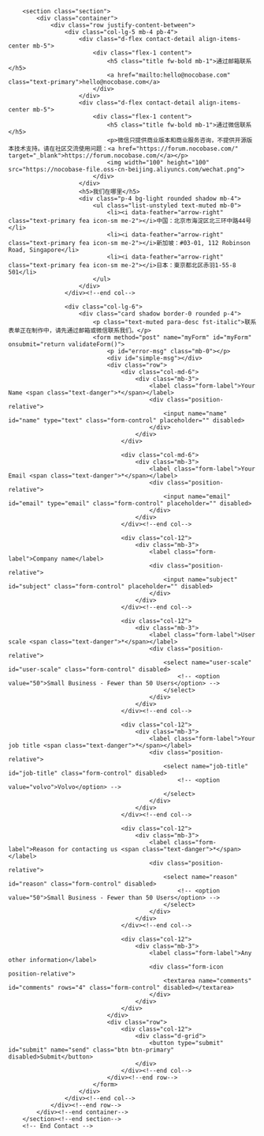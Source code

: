 <!-- Start Contact -->
        <section class="section">
            <div class="container">
                <div class="row justify-content-between">
                    <div class="col-lg-5 mb-4 pb-4">
                        <div class="d-flex contact-detail align-items-center mb-5">
                            <div class="flex-1 content">
                                <h5 class="title fw-bold mb-1">通过邮箱联系</h5>
                                <a href="mailto:hello@nocobase.com" class="text-primary">hello@nocobase.com</a>
                            </div>
                        </div>
                        <div class="d-flex contact-detail align-items-center mb-5">
                            <div class="flex-1 content">
                                <h5 class="title fw-bold mb-1">通过微信联系</h5>
                                <p>微信只提供商业版本和商业服务咨询，不提供开源版本技术支持。请在社区交流使用问题：<a href="https://forum.nocobase.com/" target="_blank">https://forum.nocobase.com/</a></p>
                                <img width="100" height="100" src="https://nocobase-file.oss-cn-beijing.aliyuncs.com/wechat.png">
                            </div>
                        </div>
                        <h5>我们在哪里</h5>
                        <div class="p-4 bg-light rounded shadow mb-4">
                            <ul class="list-unstyled text-muted mb-0">
                                <li><i data-feather="arrow-right" class="text-primary fea icon-sm me-2"></i>中国：北京市海淀区北三环中路44号</li>
                                <li><i data-feather="arrow-right" class="text-primary fea icon-sm me-2"></i>新加坡：#03-01, 112 Robinson Road, Singapore</li>
                                <li><i data-feather="arrow-right" class="text-primary fea icon-sm me-2"></i>日本：東京都北区赤羽1-55-8 501</li>
                            </ul>
                        </div>
                    </div><!--end col-->

                    <div class="col-lg-6">
                        <div class="card shadow border-0 rounded p-4">
                            <p class="text-muted para-desc fst-italic">联系表单正在制作中，请先通过邮箱或微信联系我们。</p>
                            <form method="post" name="myForm" id="myForm" onsubmit="return validateForm()">
                                <p id="error-msg" class="mb-0"></p>
                                <div id="simple-msg"></div>
                                <div class="row">
                                    <div class="col-md-6">
                                        <div class="mb-3">
                                            <label class="form-label">Your Name <span class="text-danger">*</span></label>
                                            <div class="position-relative">
                                                <input name="name" id="name" type="text" class="form-control" placeholder="" disabled>
                                            </div>
                                        </div>
                                    </div>

                                    <div class="col-md-6">
                                        <div class="mb-3">
                                            <label class="form-label">Your Email <span class="text-danger">*</span></label>
                                            <div class="position-relative">
                                                <input name="email" id="email" type="email" class="form-control" placeholder="" disabled>
                                            </div>
                                        </div> 
                                    </div><!--end col-->

                                    <div class="col-12">
                                        <div class="mb-3">
                                            <label class="form-label">Company name</label>
                                            <div class="position-relative">
                                                <input name="subject" id="subject" class="form-control" placeholder="" disabled>
                                            </div>
                                        </div>
                                    </div><!--end col-->

                                    <div class="col-12">
                                        <div class="mb-3">
                                            <label class="form-label">User scale <span class="text-danger">*</span></label>
                                            <div class="position-relative">
                                                <select name="user-scale" id="user-scale" class="form-control" disabled>
                                                    <!-- <option value="50">Small Business - Fewer than 50 Users</option> -->
                                                </select>
                                            </div>
                                        </div>
                                    </div><!--end col-->

                                    <div class="col-12">
                                        <div class="mb-3">
                                            <label class="form-label">Your job title <span class="text-danger">*</span></label>
                                            <div class="position-relative">
                                                <select name="job-title" id="job-title" class="form-control" disabled>
                                                    <!-- <option value="volvo">Volvo</option> -->
                                                </select>
                                            </div>
                                        </div>
                                    </div><!--end col-->

                                    <div class="col-12">
                                        <div class="mb-3">
                                            <label class="form-label">Reason for contacting us <span class="text-danger">*</span></label>
                                            <div class="position-relative">
                                                <select name="reason" id="reason" class="form-control" disabled>
                                                    <!-- <option value="50">Small Business - Fewer than 50 Users</option> -->
                                                </select>
                                            </div>
                                        </div>
                                    </div><!--end col-->

                                    <div class="col-12">
                                        <div class="mb-3">
                                            <label class="form-label">Any other information</label>
                                            <div class="form-icon position-relative">
                                                <textarea name="comments" id="comments" rows="4" class="form-control" disabled></textarea>
                                            </div>
                                        </div>
                                    </div>
                                </div>
                                <div class="row">
                                    <div class="col-12">
                                        <div class="d-grid">
                                            <button type="submit" id="submit" name="send" class="btn btn-primary" disabled>Submit</button>
                                        </div>
                                    </div><!--end col-->
                                </div><!--end row-->
                            </form>
                        </div>
                    </div><!--end col-->
                </div><!--end row-->
            </div><!--end container-->
        </section><!--end section-->
        <!-- End Contact -->